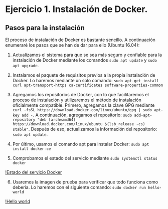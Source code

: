 # Ejercicio 1. Instalación de Docker.

## Pasos para la instalación

El proceso de instalación de Docker es bastante sencillo. A continuación enumeraré los pasos que se han de dar para ello (Ubuntu 16.04):

1. Actualizamos el sistema para que se sea más seguro y confiable para la instalación de Docker mediante los comandos `sudo apt update` y `sudo apt upgrade`. 

2. Instalamos el paquete de requisitos previos a la propia instalación de Docker. Lo haremos mediante un solo comando: `sudo apt-get install  curl apt-transport-https ca-certificates software-properties-common`

3. Agregamos los repositorios de Docker, con lo que facilitaremos el proceso de instalación y utilizaremos el método de instalación oficialmente compatible. Primero, agregamos la clave GPG mediante `curl -fsSL https://download.docker.com/linux/ubuntu/gpg | sudo apt-key add -`. A continuación, agregamos el repositorio: `sudo add-apt-repository "deb [arch=amd64] https://download.docker.com/linux/ubuntu $(lsb_release -cs) stable"`. Después de eso, actualizamos la información del repositorio: `sudo apt update`.

4. Por último, usamos el comando apt para instalar Docker: `sudo apt install docker-ce`

5. Comprobamos el estado del servicio mediante `sudo systemctl status docker`

[!Estado del servicio Docker]()

6. Usaremos la imagen de prueba para verificar que todo funciona como debería. Lo haremos con el siguiente comando: `sudo docker run hello-world`

[!Hello world]()
